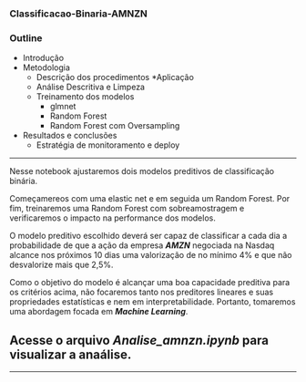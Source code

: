 ### Classificacao-Binaria-AMNZN


### Outline

* Introdução
* Metodologia
  * Descrição dos procedimentos
*Aplicação
  * Análise Descritiva e Limpeza
  * Treinamento dos modelos 
    * glmnet
    * Random Forest
    * Random Forest com Oversampling
* Resultados e conclusões
    * Estratégia de monitoramento e deploy
    
--------------------------------------------------

Nesse notebook ajustaremos dois modelos preditivos de classificação binária.
 
Começamereos com uma elastic net e em seguida um Random Forest. Por fim, treinaremos uma Random Forest com sobreamostragem e verificaremos o impacto na performance dos modelos.
 
O modelo preditivo escolhido deverá ser capaz de classificar a cada dia a probabilidade de que a ação da empresa ***AMZN*** negociada na Nasdaq alcance nos próximos 10 dias uma valorização de no
mínimo 4% e que não desvalorize mais que 2,5%.
 
Como o objetivo do modelo é alcançar uma boa capacidade preditiva para os critérios acima, não focaremos tanto nos preditores lineares e suas propriedades estatísticas e nem em interpretabilidade. Portanto, tomaremos uma abordagem focada em ***Machine Learning***.
 
 
## Acesse o arquivo  *Analise_amnzn.ipynb* para visualizar a anaálise.
---
